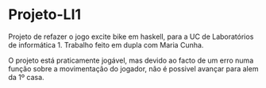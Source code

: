 # Projeto-LI1

Projeto de refazer o jogo excite bike em haskell, para a UC de Laboratórios de informática 1.
Trabalho feito em dupla com Maria Cunha.

O projeto está praticamente jogável, mas devido ao facto de um erro numa função sobre a movimentação do jogador, não é possivel avançar para alem da 1º casa.
